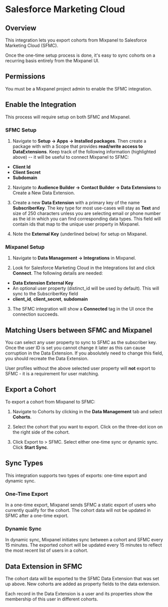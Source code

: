 # Salesforce Marketing Cloud


## Overview

This integration lets you export cohorts from Mixpanel to Salesforce Marketing Cloud (SFMC).

Once the one-time setup process is done, it's easy to sync cohorts on a recurring basis entirely from the Mixpanel UI.

## Permissions

You must be a Mixpanel project admin to enable the SFMC integration.

## Enable the Integration

This process will require setup on both SFMC and Mixpanel.

### SFMC Setup

1. Navigate to **Setup → Apps → Installed packages**. Then create a package with with a Scope that provides **read/write access to DataExtensions**. Keep track of the following information (highlighted above) -- it will be useful to connect Mixpanel to SFMC:

- **Client Id**
- **Client Secret**
- **Subdomain**


2. Navigate to **Audience Builder → Contact Builder → Data Extensions** to Create a New Data Extension.


3. Create a new **Data Extension** with a primary key of the name **SubscriberKey**. The key type for most use-cases will stay as **Text** and size of 250 characters unless you are selecting email or phone number as the id in which you can find corresponding data types. This field will contain ids that map to the unique user property in Mixpanel.


4. Note the **External Key** (underlined below) for setup on Mixpanel.


### Mixpanel Setup

1. Navigate to **Data Management → Integrations** in Mixpanel.


2. Look for Salesforce Marketing Cloud in the Integrations list and click **Connect**. The following details are needed:

- **Data Extension External Key**
- An optional user property (distinct_id will be used by default). This will sync to the SubscriberKey field
- **client_id**, **client_secret**, **subdomain**


3. The SFMC integration will show a **Connected** tag in the UI once the connection succeeds.

## Matching Users between SFMC and Mixpanel


You can select any user property to sync to SFMC as the subscriber key. Once the user ID is set you cannot change it later as this can cause corruption in the Data Extension. If you absolutely need to change this field, you should recreate the Data Extension.

User profiles without the above selected user property will **not** export to SFMC - it is a requirement for user matching. 

## Export a Cohort

To export a cohort from Mixpanel to SFMC:

1. Navigate to Cohorts by clicking in the **Data Management** tab and select **Cohorts**.


2. Select the cohort that you want to export. Click on the three-dot icon on the right side of the cohort.

3. Click Export to > SFMC. Select either one-time sync or dynamic sync. Click **Start Sync**.


## Sync Types
This integration supports two types of exports: one-time export and dynamic sync.

### One-Time Export
In a one-time export, Mixpanel sends SFMC a static export of users who currently qualify for the cohort. The cohort data will not be updated in SFMC after a one-time export.

### Dynamic Sync
In dynamic sync, Mixpanel initiates sync between a cohort and SFMC every 15 minutes. The exported cohort will be updated every 15 minutes to reflect the most recent list of users in a cohort.

## Data Extension in SFMC

The cohort data will be exported to the SFMC Data Extension that was set up above. New cohorts are added as property fields to the data extension.


Each record in the Data Extension is a user and its properties show the membership of this user in different cohorts.

